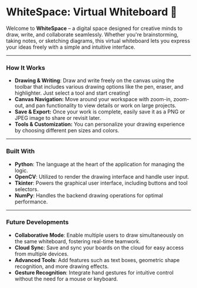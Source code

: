 # WhiteSpace: Virtual Whiteboard 📝

Welcome to **WhiteSpace** – a digital space designed for creative minds to draw, write, and collaborate seamlessly. Whether you're brainstorming, taking notes, or sketching diagrams, this virtual whiteboard lets you express your ideas freely with a simple and intuitive interface.

---

### **How It Works**
- **Drawing & Writing**:  Draw and write freely on the canvas using the toolbar that includes various drawing options like the pen, eraser, and highlighter. Just select a tool and start creating!
- **Canvas Navigation:** Move around your workspace with zoom-in, zoom-out, and pan functionality to view details or work on large projects.
- **Save & Export:** Once your work is complete, easily save it as a PNG or JPEG image to share or revisit later.
- **Tools & Customization:** You can personalize your drawing experience by choosing different pen sizes and colors.
  
---

### **Built With**
- **Python**: The language at the heart of the application for managing the logic.
- **OpenCV**: Utilized to render the drawing interface and handle user input.
- **Tkinter**: Powers the graphical user interface, including buttons and tool selectors.
- **NumPy**: Handles the backend drawing operations for optimal performance.

---

### **Future Developments**
- **Collaborative Mode**: Enable multiple users to draw simultaneously on the same whiteboard, fostering real-time teamwork.
- **Cloud Sync**: Save and sync your boards on the cloud for easy access from multiple devices.
- **Advanced Tools**: Add features such as text boxes, geometric shape recognition, and more drawing effects.
- **Gesture Recognition**: Integrate hand gestures for intuitive control without the need for a mouse or keyboard.
